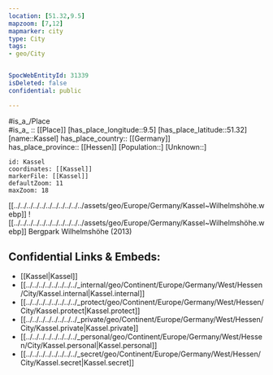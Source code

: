 ```yaml
---
location: [51.32,9.5] 
mapzoom: [7,12] 
mapmarker: city 
type: City
tags:
- geo/City


SpocWebEntityId: 31339
isDeleted: false
confidential: public

---
```



#is_a_/Place  
#is_a_ :: [[Place]] 
[has_place_longitude::9.5] 
[has_place_latitude::51.32] 
[name::Kassel] 
has_place_country:: [[Germany]]  
has_place_province:: [[Hessen]] 
[Population::] 
[Unknown::] 


```leaflet
id: Kassel
coordinates: [[Kassel]] 
markerFile: [[Kassel]] 
defaultZoom: 11 
maxZoom: 18
```


[[../../../../../../../../../../../assets/geo/Europe/Germany/Kassel~Wilhelmshöhe.webp]] 
![[../../../../../../../../../../../assets/geo/Europe/Germany/Kassel~Wilhelmshöhe.webp]] 
Bergpark Wilhelmshöhe (2013) 

## Confidential Links & Embeds: 
- [[Kassel|Kassel]]  
- [[../../../../../../../../_internal/geo/Continent/Europe/Germany/West/Hessen/City/Kassel.internal|Kassel.internal]] 
- [[../../../../../../../../_protect/geo/Continent/Europe/Germany/West/Hessen/City/Kassel.protect|Kassel.protect]] 
- [[../../../../../../../../_private/geo/Continent/Europe/Germany/West/Hessen/City/Kassel.private|Kassel.private]] 
- [[../../../../../../../../_personal/geo/Continent/Europe/Germany/West/Hessen/City/Kassel.personal|Kassel.personal]] 
- [[../../../../../../../../_secret/geo/Continent/Europe/Germany/West/Hessen/City/Kassel.secret|Kassel.secret]] 

